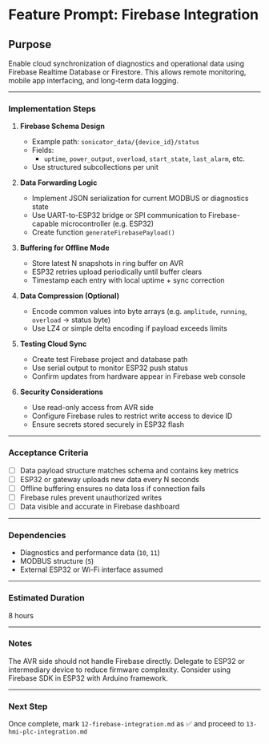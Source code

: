 # Feature Prompt: Firebase Integration

## Purpose

Enable cloud synchronization of diagnostics and operational data using Firebase Realtime Database or Firestore. This allows remote monitoring, mobile app interfacing, and long-term data logging.

---

### Implementation Steps

1. **Firebase Schema Design**
   - Example path: `sonicator_data/{device_id}/status`
   - Fields:
     - `uptime`, `power_output`, `overload`, `start_state`, `last_alarm`, etc.
   - Use structured subcollections per unit

2. **Data Forwarding Logic**
   - Implement JSON serialization for current MODBUS or diagnostics state
   - Use UART-to-ESP32 bridge or SPI communication to Firebase-capable microcontroller (e.g. ESP32)
   - Create function `generateFirebasePayload()`

3. **Buffering for Offline Mode**
   - Store latest N snapshots in ring buffer on AVR
   - ESP32 retries upload periodically until buffer clears
   - Timestamp each entry with local uptime + sync correction

4. **Data Compression (Optional)**
   - Encode common values into byte arrays (e.g. `amplitude`, `running`, `overload` → status byte)
   - Use LZ4 or simple delta encoding if payload exceeds limits

5. **Testing Cloud Sync**
   - Create test Firebase project and database path
   - Use serial output to monitor ESP32 push status
   - Confirm updates from hardware appear in Firebase web console

6. **Security Considerations**
   - Use read-only access from AVR side
   - Configure Firebase rules to restrict write access to device ID
   - Ensure secrets stored securely in ESP32 flash

---

### Acceptance Criteria

- [ ] Data payload structure matches schema and contains key metrics
- [ ] ESP32 or gateway uploads new data every N seconds
- [ ] Offline buffering ensures no data loss if connection fails
- [ ] Firebase rules prevent unauthorized writes
- [ ] Data visible and accurate in Firebase dashboard

---

### Dependencies

- Diagnostics and performance data (`10`, `11`)
- MODBUS structure (`5`)
- External ESP32 or Wi-Fi interface assumed

---

### Estimated Duration

8 hours

---

### Notes

The AVR side should not handle Firebase directly. Delegate to ESP32 or intermediary device to reduce firmware complexity. Consider using Firebase SDK in ESP32 with Arduino framework.

---

### Next Step

Once complete, mark `12-firebase-integration.md` as ✅ and proceed to `13-hmi-plc-integration.md`

